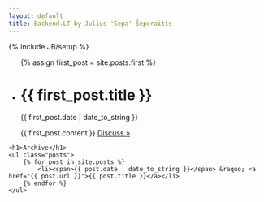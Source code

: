 ```yaml
---
layout: default
title: Backend.LT by Julius 'Sepa' Šėporaitis
---
```

{% include JB/setup %}

<div id="home">
    <ul class="posts">
        {% assign first_post = site.posts.first %}
        <li>
            <div id="post">
                <h1>{{ first_post.title }}</h1>
                <p class="meta">{{ first_post.date | date_to_string }}</p>
                {{ first_post.content }}
                <a id="more" href="{{ first_post.url }}#disqus">Discuss &raquo;</a>
            </div>
        </li>
    </ul>

    <h1>Archive</h1>
    <ul class="posts">
        {% for post in site.posts %}
            <li><span>{{ post.date | date_to_string }}</span> &raquo; <a href="{{ post.url }}">{{ post.title }}</a></li>
        {% endfor %}
    </ul>
</div>

